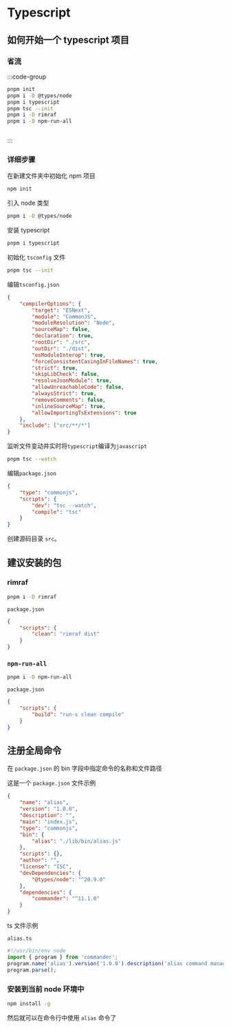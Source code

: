 # Typescript

## 如何开始一个 typescript 项目

### 省流

:::code-group

```sh [terminal]
pnpm init
pnpm i -D @types/node
pnpm i typescript
pnpm tsc --init
pnpm i -D rimraf
pnpm i -D npm-run-all
```

```json [package.json]

```

:::

### 详细步骤

在新建文件夹中初始化 npm 项目

```bash
npm init
```

引入 node 类型

```bash
pnpm i -D @types/node
```

安装 typescript

```bash
pnpm i typescript
```

初始化 `tsconfig` 文件

```bash
pnpm tsc --init
```

编辑`tsconfig.json`

```json
{
	"compilerOptions": {
		"target": "ESNext",
		"module": "CommonJS",
		"moduleResolution": "Node",
		"sourceMap": false,
		"declaration": true,
		"rootDir": "./src",
		"outDir": "./dist",
		"esModuleInterop": true,
		"forceConsistentCasingInFileNames": true,
		"strict": true,
		"skipLibCheck": false,
		"resolveJsonModule": true,
		"allowUnreachableCode": false,
		"alwaysStrict": true,
		"removeComments": false,
		"inlineSourceMap": true,
		"allowImportingTsExtensions": true
	},
	"include": ["src/**/*"]
}
```

监听文件变动并实时将`typescript`编译为`javascript`

```bash
pnpm tsc --watch
```

编辑`package.json`

```json
{
	"type": "commonjs",
	"scripts": {
		"dev": "tsc --watch",
		"compile": "tsc"
	}
}
```

创建源码目录 `src`。

## 建议安装的包

### rimraf

```sh
pnpm i -D rimraf
```

`package.json`

```json
{
	"scripts": {
		"clean": "rimraf dist"
	}
}
```

### `npm-run-all`

```sh
pnpm i -D npm-run-all
```

`package.json`

```json
{
	"scripts": {
		"build": "run-s clean compile"
	}
}
```

## 注册全局命令

在 `package.json` 的 bin 字段中指定命令的名称和文件路径

这是一个 `package.json` 文件示例

```json
{
	"name": "alias",
	"version": "1.0.0",
	"description": "",
	"main": "index.js",
	"type": "commonjs",
	"bin": {
		"alias": "./lib/bin/alias.js"
	},
	"scripts": {},
	"author": "",
	"license": "ISC",
	"devDependencies": {
		"@types/node": "^20.9.0"
	},
	"dependencies": {
		"commander": "^11.1.0"
	}
}
```

ts 文件示例

`alias.ts`

```typescript
#!/usr/bin/env node
import { program } from 'commander';
program.name('alias').version('1.0.0').description('alias command manager');
program.parse();
```

### 安装到当前 node 环境中

```bash
npm install -g
```

然后就可以在命令行中使用 `alias` 命令了
